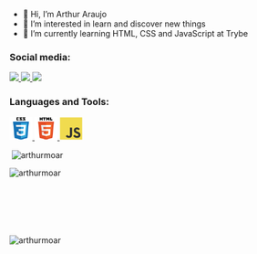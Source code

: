 - 👋 Hi, I’m Arthur Araujo
- 👀 I’m interested in learn and discover new things
- 🌱 I’m currently learning HTML, CSS and JavaScript at Trybe

<h3 align="left">Social media:</h3>
<a href="https://www.linkedin.com/in/arthur-araujo-5ab2231b2/" target="_blanck">
  <img src="https://img.shields.io/badge/LinkedIn-0077B5?style=for-the-badge&logo=linkedin&logoColor=white">
</a>
<a href="https://github.com/arthurmoar" target="_blanck">
  <img src="https://img.shields.io/badge/GitHub-100000?style=for-the-badge&logo=github&logoColor=white">
</a>
<a href="https://www.instagram.com/arthur.e.r.a/" target="_blanck">
  <img src="https://img.shields.io/badge/Instagram-E4405F?style=for-the-badge&logo=instagram&logoColor=white">
</a>

<h3 align="left">Languages and Tools:</h3>
<p align="left"> <a href="https://www.w3schools.com/css/" target="_blank" rel="noreferrer"> <img src="https://raw.githubusercontent.com/devicons/devicon/master/icons/css3/css3-original-wordmark.svg" alt="css3" width="40" height="40"/> </a> <a href="https://www.w3.org/html/" target="_blank" rel="noreferrer"> <img src="https://raw.githubusercontent.com/devicons/devicon/master/icons/html5/html5-original-wordmark.svg" alt="html5" width="40" height="40"/> </a> <a href="https://developer.mozilla.org/en-US/docs/Web/JavaScript" target="_blank" rel="noreferrer"> <img src="https://raw.githubusercontent.com/devicons/devicon/master/icons/javascript/javascript-original.svg" alt="javascript" width="40" height="40"/> </a> </p>

<p>&nbsp;<img align="center" src="https://github-readme-stats.vercel.app/api?username=arthurmoar&show_icons=true&locale=en" alt="arthurmoar" /></p>

<p><img align="left" src="https://github-readme-stats.vercel.app/api/top-langs?username=arthurmoar&show_icons=true&locale=en&layout=compact" alt="arthurmoar" /></p>
<br/><br/><br/><br/><br/><br/>
<p><img align="center" src="https://github-readme-streak-stats.herokuapp.com/?user=arthurmoar&" alt="arthurmoar" /></p>


<!---
arthurmoar/arthurmoar is a ✨ special ✨ repository because its `README.md` (this file) appears on your GitHub profile.
You can click the Preview link to take a look at your changes.
--->
